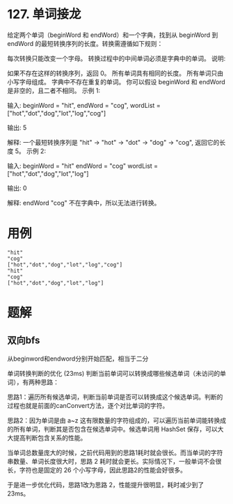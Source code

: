 # 127. 单词接龙
给定两个单词（beginWord 和 endWord）和一个字典，找到从 beginWord 到 endWord 的最短转换序列的长度。转换需遵循如下规则：

每次转换只能改变一个字母。
转换过程中的中间单词必须是字典中的单词。
说明:

如果不存在这样的转换序列，返回 0。
所有单词具有相同的长度。
所有单词只由小写字母组成。
字典中不存在重复的单词。
你可以假设 beginWord 和 endWord 是非空的，且二者不相同。
示例 1:

输入:
beginWord = "hit",
endWord = "cog",
wordList = ["hot","dot","dog","lot","log","cog"]

输出: 5

解释: 一个最短转换序列是 "hit" -> "hot" -> "dot" -> "dog" -> "cog",
     返回它的长度 5。
示例 2:

输入:
beginWord = "hit"
endWord = "cog"
wordList = ["hot","dot","dog","lot","log"]

输出: 0

解释: endWord "cog" 不在字典中，所以无法进行转换。

# 用例
```
"hit"
"cog"
["hot","dot","dog","lot","log","cog"]
"hit"
"cog"
["hot","dot","dog","lot","log"]
```



# 题解

## 双向bfs

从beginword和endword分别开始匹配，相当于二分

单词转换判断的优化 (23ms)
判断当前单词可以转换成哪些候选单词（未访问的单词），有两种思路：

思路1：遍历所有候选单词，判断当前单词是否可以转换成这个候选单词。判断的过程也就是前面的canConvert方法，逐个对比单词的字符。

思路2：因为单词是由 a~z 这有限数量的字符组成的，可以遍历当前单词能转换成的所有单词，判断其是否包含在候选单词中。候选单词用 HashSet 保存，可以大大提高判断包含关系的性能。

当单词总数量庞大的时候，之前代码用到的思路1耗时就会很长。而当单词的字符串数量、单词长度很大时，思路 2 耗时就会更长。实际情况下，一般单词不会很长，字符也是固定的 26 个小写字母，因此思路2的性能会好很多。

于是进一步优化代码，思路1改为思路 2，性能提升很明显，耗时减少到了 23ms。